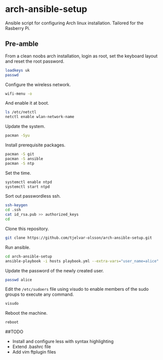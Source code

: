 # arch-ansible-setup
Ansible script for configuring Arch linux installation. Tailored for the Rasberry Pi.

## Pre-amble

From a clean noobs arch installation, login as root, set the keyboard layout and reset the root password.

```bash
loadkeys uk
passwd
```

Configure the wireless network.

```bash
wifi-menu -o
```

And enable it at boot.

```bash
ls /etc/netctl
netctl enable wlan-network-name
```

Update the system.

```bash
pacman -Syu
```

Install prerequisite packages.

```bash
pacman -S git
pacman -S ansible
pacman -S ntp
```

Set the time.

```bash
systemctl enable ntpd
systemctl start ntpd
```

Sort out passwordless ssh.

```bash
ssh-keygen
cd .ssh
cat id_rsa.pub >> authorized_keys
cd
```

Clone this repository.

```bash
git clone https://github.com/tjelvar-olsson/arch-ansible-setup.git
```

Run ansible.

```bash
cd arch-ansible-setup
ansible-playbook -i hosts playbook.yml --extra-vars="user_name=alice"
```

Update the password of the newly created user.

```bash
passwd alice
```

Edit the ``/etc/sudoers`` file using visudo to enable members of the sudo
groups to execute any command.

```bash
visudo
```

Reboot the machine.

```bash
reboot
```

##TODO

- Install and configure less with syntax highlighting
- Extend .bashrc file
- Add vim ftplugin files
